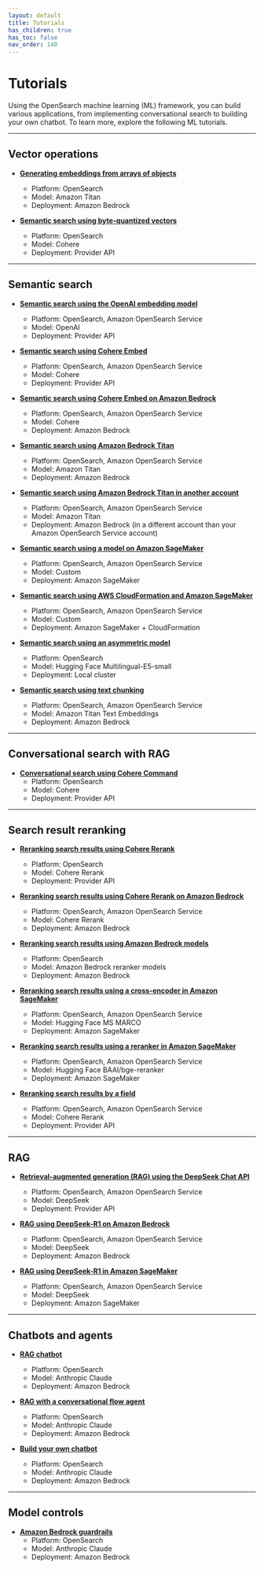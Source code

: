 ```yaml
---
layout: default
title: Tutorials
has_children: true
has_toc: false
nav_order: 140
---
```


# Tutorials

Using the OpenSearch machine learning (ML) framework, you can build various applications, from implementing conversational search to building your own chatbot. To learn more, explore the following ML tutorials.

---

## Vector operations  
- [**Generating embeddings from arrays of objects**]({{site.url}}{{site.baseurl}}/ml-commons-plugin/tutorials/vector-operations/generate-embeddings/)
  - Platform: OpenSearch
  - Model: Amazon Titan  
  - Deployment: Amazon Bedrock  

- [**Semantic search using byte-quantized vectors**]({{site.url}}{{site.baseurl}}/ml-commons-plugin/tutorials/vector-operations/semantic-search-byte-vectors/) 
  - Platform: OpenSearch
  - Model: Cohere  
  - Deployment: Provider API  

---

## Semantic search  
- [**Semantic search using the OpenAI embedding model**]({{site.url}}{{site.baseurl}}/ml-commons-plugin/tutorials/semantic-search/semantic-search-openai/)
  - Platform: OpenSearch, Amazon OpenSearch Service
  - Model: OpenAI  
  - Deployment: Provider API  

- [**Semantic search using Cohere Embed**]({{site.url}}{{site.baseurl}}/ml-commons-plugin/tutorials/semantic-search/semantic-search-cohere/)  
  - Platform: OpenSearch, Amazon OpenSearch Service
  - Model: Cohere  
  - Deployment: Provider API  

- [**Semantic search using Cohere Embed on Amazon Bedrock**]({{site.url}}{{site.baseurl}}/ml-commons-plugin/tutorials/semantic-search/semantic-search-bedrock-cohere/)  
  - Platform: OpenSearch, Amazon OpenSearch Service
  - Model: Cohere  
  - Deployment: Amazon Bedrock  

- [**Semantic search using Amazon Bedrock Titan**]({{site.url}}{{site.baseurl}}/ml-commons-plugin/tutorials/semantic-search/semantic-search-bedrock-titan/)  
  - Platform: OpenSearch, Amazon OpenSearch Service
  - Model: Amazon Titan  
  - Deployment: Amazon Bedrock  

- [**Semantic search using Amazon Bedrock Titan in another account**]({{site.url}}{{site.baseurl}}/ml-commons-plugin/tutorials/semantic-search/semantic-search-bedrock-titan-other/)  
  - Platform: OpenSearch, Amazon OpenSearch Service
  - Model: Amazon Titan  
  - Deployment: Amazon Bedrock (in a different account than your Amazon OpenSearch Service account)  

- [**Semantic search using a model on Amazon SageMaker**]({{site.url}}{{site.baseurl}}/ml-commons-plugin/tutorials/semantic-search/semantic-search-sagemaker/)  
  - Platform: OpenSearch, Amazon OpenSearch Service
  - Model: Custom  
  - Deployment: Amazon SageMaker  

- [**Semantic search using AWS CloudFormation and Amazon SageMaker**]({{site.url}}{{site.baseurl}}/ml-commons-plugin/tutorials/semantic-search/semantic-search-cfn-sagemaker/)  
  - Platform: OpenSearch, Amazon OpenSearch Service
  - Model: Custom  
  - Deployment: Amazon SageMaker + CloudFormation  

- [**Semantic search using an asymmetric model**]({{site.url}}{{site.baseurl}}/ml-commons-plugin/tutorials/vector-operations/semantic-search-byte-vectors/) 
  - Platform: OpenSearch
  - Model: Hugging Face Multilingual-E5-small  
  - Deployment: Local cluster 

- [**Semantic search using text chunking**]({{site.url}}{{site.baseurl}}/ml-commons-plugin/tutorials/semantic-search/long-document/) 
  - Platform: OpenSearch, Amazon OpenSearch Service
  - Model: Amazon Titan Text Embeddings  
  - Deployment: Amazon Bedrock

---

## Conversational search with RAG  
- [**Conversational search using Cohere Command**]({{site.url}}{{site.baseurl}}/ml-commons-plugin/tutorials/conversational-search/conversational-search-cohere/)  
  - Platform: OpenSearch
  - Model: Cohere  
  - Deployment: Provider API  

---

## Search result reranking  
- [**Reranking search results using Cohere Rerank**]({{site.url}}{{site.baseurl}}/ml-commons-plugin/tutorials/reranking/reranking-cohere/)  
  - Platform: OpenSearch
  - Model: Cohere Rerank 
  - Deployment: Provider API  

- [**Reranking search results using Cohere Rerank on Amazon Bedrock**]({{site.url}}{{site.baseurl}}/ml-commons-plugin/tutorials/reranking/reranking-cohere-bedrock/)  
  - Platform: OpenSearch, Amazon OpenSearch Service
  - Model: Cohere Rerank
  - Deployment: Amazon Bedrock 

- [**Reranking search results using Amazon Bedrock models**]({{site.url}}{{site.baseurl}}/ml-commons-plugin/tutorials/reranking/reranking-bedrock/)  
  - Platform: OpenSearch
  - Model: Amazon Bedrock reranker models  
  - Deployment: Amazon Bedrock  

- [**Reranking search results using a cross-encoder in Amazon SageMaker**]({{site.url}}{{site.baseurl}}/ml-commons-plugin/tutorials/reranking/reranking-cross-encoder/)  
  - Platform: OpenSearch, Amazon OpenSearch Service
  - Model: Hugging Face MS MARCO  
  - Deployment: Amazon SageMaker 

- [**Reranking search results using a reranker in Amazon SageMaker**]({{site.url}}{{site.baseurl}}/ml-commons-plugin/tutorials/reranking/reranking-sagemaker/)  
  - Platform: OpenSearch, Amazon OpenSearch Service
  - Model: Hugging Face BAAI/bge-reranker 
  - Deployment: Amazon SageMaker 

- [**Reranking search results by a field**]({{site.url}}{{site.baseurl}}/ml-commons-plugin/tutorials/reranking/reranking-by-field/)  
  - Platform: OpenSearch, Amazon OpenSearch Service
  - Model: Cohere Rerank 
  - Deployment: Provider API  

---

## RAG
- [**Retrieval-augmented generation (RAG) using the DeepSeek Chat API**]({{site.url}}{{site.baseurl}}/ml-commons-plugin/tutorials/rag/rag-deepseek-chat/)  
  - Platform: OpenSearch, Amazon OpenSearch Service
  - Model: DeepSeek  
  - Deployment: Provider API  

- [**RAG using DeepSeek-R1 on Amazon Bedrock**]({{site.url}}{{site.baseurl}}/ml-commons-plugin/tutorials/rag/rag-deepseek-r1-bedrock/)  
  - Platform: OpenSearch, Amazon OpenSearch Service
  - Model: DeepSeek  
  - Deployment: Amazon Bedrock  

- [**RAG using DeepSeek-R1 in Amazon SageMaker**]({{site.url}}{{site.baseurl}}/ml-commons-plugin/tutorials/rag/rag-deepseek-r1-sagemaker/)
  - Platform: OpenSearch, Amazon OpenSearch Service  
  - Model: DeepSeek  
  - Deployment: Amazon SageMaker  

---

## Chatbots and agents  
- [**RAG chatbot**]({{site.url}}{{site.baseurl}}/ml-commons-plugin/tutorials/chatbots/rag-chatbot/)  
  - Platform: OpenSearch
  - Model: Anthropic Claude  
  - Deployment: Amazon Bedrock  

- [**RAG with a conversational flow agent**]({{site.url}}{{site.baseurl}}/ml-commons-plugin/tutorials/chatbots/rag-conversational-agent/)  
  - Platform: OpenSearch
  - Model: Anthropic Claude  
  - Deployment: Amazon Bedrock  

- [**Build your own chatbot**]({{site.url}}{{site.baseurl}}/ml-commons-plugin/tutorials/chatbots/build-chatbot/)  
  - Platform: OpenSearch
  - Model: Anthropic Claude  
  - Deployment: Amazon Bedrock  

---

## Model controls  
- [**Amazon Bedrock guardrails**]({{site.url}}{{site.baseurl}}/ml-commons-plugin/tutorials/model-controls/bedrock-guardrails/)  
  - Platform: OpenSearch
  - Model: Anthropic Claude  
  - Deployment: Amazon Bedrock  
